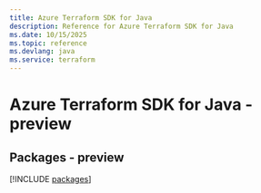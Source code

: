 ```yaml
---
title: Azure Terraform SDK for Java
description: Reference for Azure Terraform SDK for Java
ms.date: 10/15/2025
ms.topic: reference
ms.devlang: java
ms.service: terraform
---
```

# Azure Terraform SDK for Java - preview
## Packages - preview
[!INCLUDE [packages](terraform-index.md)]